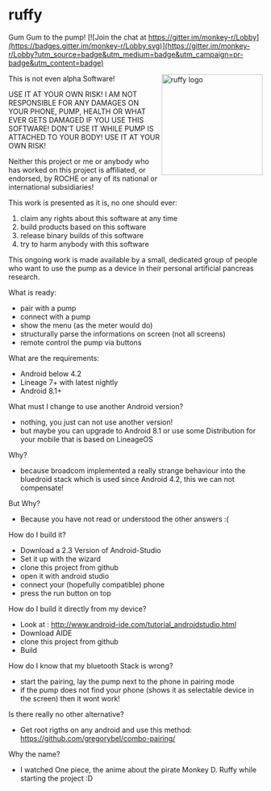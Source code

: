 # ruffy
Gum Gum to the pump!
[![Join the chat at https://gitter.im/monkey-r/Lobby](https://badges.gitter.im/monkey-r/Lobby.svg)](https://gitter.im/monkey-r/Lobby?utm_source=badge&utm_medium=badge&utm_campaign=pr-badge&utm_content=badge)

<img src="https://cdn.rawgit.com/monkey-r/ruffy/master/ruffy-logo.svg" align="right" width="200" alt="ruffy logo">
This is not even alpha Software!

USE IT AT YOUR OWN RISK!
I AM NOT RESPONSIBLE FOR ANY DAMAGES ON YOUR PHONE, PUMP, HEALTH OR WHAT EVER GETS DAMAGED IF YOU USE THIS SOFTWARE!
DON'T USE IT WHILE PUMP IS ATTACHED TO YOUR BODY!
USE IT AT YOUR OWN RISK!

Neither this project or me or anybody who has worked on this project is affiliated, or endorsed, by ROCHE or any of its national or international subsidiaries!

This work is presented as it is, no one should ever:

1. claim any rights about this software at any time
1. build products based on this software
1. release binary builds of this software
1. try to harm anybody with this software
    
This ongoing work is made available by a small, dedicated group of people who want to use the pump as a device in their personal artificial pancreas research.

What is ready:

* pair with a pump
* connect with a pump
* show the menu (as the meter would do)
* structurally parse the informations on screen (not all screens)
* remote control the pump via buttons

What are the requirements:

* Android below 4.2
* Lineage 7+ with latest nightly
* Android 8.1+

What must I change to use another Android version?

* nothing, you just can not use another version!
* but maybe you can upgrade to Android 8.1 or use some Distribution for your mobile that is based on LineageOS 

Why?

* because broadcom implemented a really strange behaviour into the bluedroid stack which is used since Android 4.2, this we can not compensate!

But Why?

* Because you have not read or understood the other answers :(  

How do I build it?

* Download a 2.3 Version of Android-Studio
* Set it up with the wizard
* clone this project from github
* open it with android studio
* connect your (hopefully compatible) phone
* press the run button on top 

How do I build it directly from my device?

* Look at : http://www.android-ide.com/tutorial_androidstudio.html
* Download AIDE
* clone this project from github
* Build

How do I know that my bluetooth Stack is wrong?

* start the pairing, lay the pump next to the phone in pairing mode
* if the pump does not find your phone (shows it as selectable device in the screen) then it wont work!

Is there really no other alternative?
* Get root rigths on any android and use this method: https://github.com/gregorybel/combo-pairing/

Why the name?

* I watched One piece, the anime about the pirate Monkey D. Ruffy while starting the project :D  
